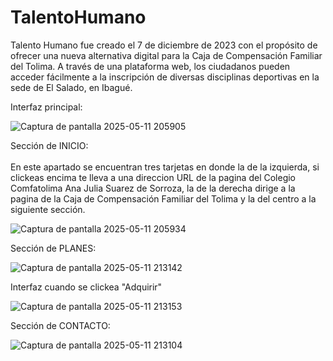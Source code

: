 # TalentoHumano
Talento Humano fue creado el 7 de diciembre de 2023 con el propósito de ofrecer una nueva alternativa digital para la Caja de Compensación Familiar del Tolima. A través de una plataforma web, los ciudadanos pueden acceder fácilmente a la inscripción de diversas disciplinas deportivas en la sede de El Salado, en Ibagué.

Interfaz principal:

![Captura de pantalla 2025-05-11 205905](https://github.com/user-attachments/assets/fe5d91d6-91cb-4aa3-9a10-6363ff913020)

Sección de INICIO: </br>
</br>
En este apartado se encuentran tres tarjetas en donde la de la izquierda, si clickeas encima te lleva a una direccion URL de la pagina del Colegio Comfatolima Ana Julia Suarez de Sorroza, la de la derecha dirige a la pagina de la Caja de Compensación Familiar del Tolima y la del centro a la siguiente sección.

![Captura de pantalla 2025-05-11 205934](https://github.com/user-attachments/assets/b9155aa0-4646-42c2-af40-23dc772e27aa)

Sección de PLANES:

![Captura de pantalla 2025-05-11 213142](https://github.com/user-attachments/assets/2557531d-c174-4eae-b902-fb8c8882dc49)

Interfaz cuando se clickea "Adquirir"

![Captura de pantalla 2025-05-11 213153](https://github.com/user-attachments/assets/c64e601e-8653-4c74-893c-1bc5b1ff1b22)

Sección de CONTACTO:

![Captura de pantalla 2025-05-11 213104](https://github.com/user-attachments/assets/6f953040-8568-495e-902e-37d1a14bcba0)
